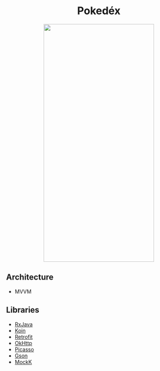 <h1 align="center">Pokedéx</h1>
<p align="center">
  <img width="300" height="645" src="https://github.com/RamziJabali/pokedex-android/blob/main/ScreenShots/pokedexAppRunning.gif">
</p>

## Architecture
- MVVM

## Libraries
- [RxJava](https://github.com/ReactiveX/RxJava)
- [Koin](https://insert-koin.io/)
- [Retrofit](https://square.github.io/retrofit/)
- [OkHttp](https://square.github.io/okhttp/)
- [Picasso](https://github.com/square/picasso)
- [Gson](https://github.com/google/gson)
- [MockK](https://mockk.io/)

